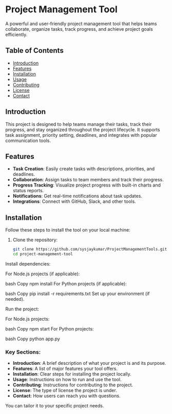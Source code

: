 # Project Management Tool

A powerful and user-friendly project management tool that helps teams collaborate, organize tasks, track progress, and achieve project goals efficiently.

## Table of Contents
- [Introduction](#introduction)
- [Features](#features)
- [Installation](#installation)
- [Usage](#usage)
- [Contributing](#contributing)
- [License](#license)
- [Contact](#contact)

## Introduction

This project is designed to help teams manage their tasks, track their progress, and stay organized throughout the project lifecycle. It supports task assignment, priority setting, deadlines, and integrates with popular communication tools.

## Features

- **Task Creation**: Easily create tasks with descriptions, priorities, and deadlines.
- **Collaboration**: Assign tasks to team members and track their progress.
- **Progress Tracking**: Visualize project progress with built-in charts and status reports.
- **Notifications**: Get real-time notifications about task updates.
- **Integrations**: Connect with GitHub, Slack, and other tools.

## Installation

Follow these steps to install the tool on your local machine:

1. Clone the repository:

   ```bash
   git clone https://github.com/sysjaykumar/ProjectManagementTools.git
   cd project-management-tool

Install dependencies:

For Node.js projects (if applicable):

bash
Copy
npm install
For Python projects (if applicable):

bash
Copy
pip install -r requirements.txt
Set up your environment (if needed).

Run the project:

For Node.js projects:

bash
Copy
npm start
For Python projects:

bash
Copy
python app.py


### Key Sections:
- **Introduction**: A brief description of what your project is and its purpose.
- **Features**: A list of major features your tool offers.
- **Installation**: Clear steps for installing the project locally.
- **Usage**: Instructions on how to run and use the tool.
- **Contributing**: Instructions for contributing to the project.
- **License**: The type of license the project is under.
- **Contact**: How users can reach you with questions.

You can tailor it to your specific project needs.


